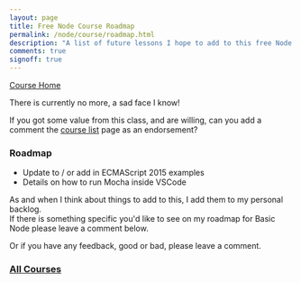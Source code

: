```yaml
---
layout: page
title: Free Node Course Roadmap
permalink: /node/course/roadmap.html
description: "A list of future lessons I hope to add to this free Node Java course"
comments: true
signoff: true
---
```

[Course Home](../course)

There is currently no more, a sad face I know!  

If you got some value from this class, and are willing, can you add a comment the [course list](/training/online) page as an endorsement?

### Roadmap
* Update to / or add in ECMAScript 2015 examples
* Details on how to run Mocha inside VSCode

As and when I think about things to add to this, I add them to my personal backlog.  
If there is something specific you'd like to see on my roadmap for Basic Node please leave a comment below.

Or if you have any feedback, good or bad, please leave a comment.

### [All Courses](/training/online)
